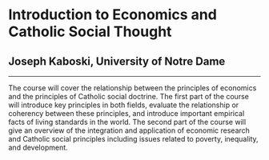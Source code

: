 # Introduction to Economics and Catholic Social Thought
## Joseph Kaboski, University of Notre Dame 
---

The course will cover the relationship between the principles of economics and the principles of
Catholic social doctrine. The first part of the course will introduce key principles in both fields,
evaluate the relationship or coherency between these principles, and introduce important empirical
facts of living standards in the world. The second part of the course will give an overview of
the integration and application of economic research and Catholic social principles including issues
related to poverty, inequality, and development.
